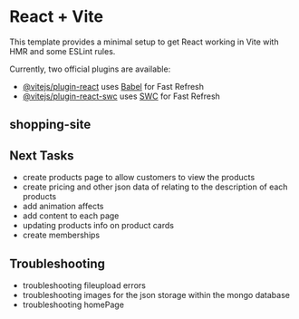# React + Vite

This template provides a minimal setup to get React working in Vite with HMR and some ESLint rules.

Currently, two official plugins are available:

- [@vitejs/plugin-react](https://github.com/vitejs/vite-plugin-react/blob/main/packages/plugin-react/README.md) uses [Babel](https://babeljs.io/) for Fast Refresh
- [@vitejs/plugin-react-swc](https://github.com/vitejs/vite-plugin-react-swc) uses [SWC](https://swc.rs/) for Fast Refresh

## shopping-site

## Next Tasks

- create products page to allow customers to view the products
- create pricing and other json data of relating to the description of each products
- add animation affects
- add content to each page
- updating products info on product cards
- create memberships

## Troubleshooting

- troubleshooting fileupload errors
- troubleshooting images for the json storage within the mongo database
- troubleshooting homePage
